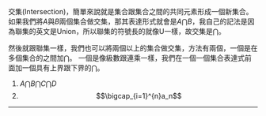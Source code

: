 交集(Intersection)，簡單來說就是集合跟集合之間的共同元素形成一個新集合。
如果我們將$A$與$B$兩個集合做交集，那其表達形式就會是$A\bigcap B$，我自己的記法是因為聯集的英文是Union，所以聯集的符號長的就像U一樣，故交集是$\bigcap$。

然後就跟聯集一樣，我們也可以將兩個以上的集合做交集，方法有兩個，一個是在多個集合的之間加$\bigcap$。 一個是像級數跟連乘一樣，我們在一個一個集合表達式前面加一個具有上界跟下界的$\bigcap$。

1. $A\bigcap B\bigcap C\bigcap D$
2. $$\bigcap_{i=1}^{n}a_n$$
- - -